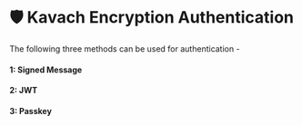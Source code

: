 # 🛡 Kavach Encryption Authentication



The following three methods can be used for authentication -&#x20;

#### 1: Signed Message

#### 2: JWT

#### 3: Passkey
